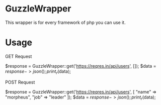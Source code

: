 # GuzzleWrapper
This wrapper is for every framework of php you can use it.


# Usage 

GET Request

$response = GuzzleWrapper::get('https://reqres.in/api/users', []);
$data = $response->json();
print_r($data);

POST Request

$response = GuzzleWrapper::get('https://reqres.in/api/users', [
      "name" => "morpheus",
      "job" => "leader"
    ]);
$data = $response->json();
print_r($data);
